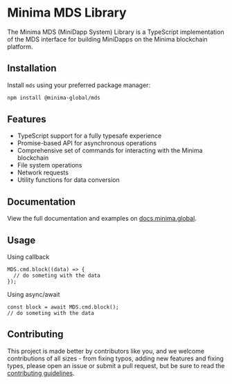 # Minima MDS Library

The Minima MDS (MiniDapp System) Library is a TypeScript implementation of the MDS interface for building MiniDapps on the Minima blockchain platform.

## Installation

Install `mds` using your preferred package manager:

```bash
npm install @minima-global/mds
```

## Features

- TypeScript support for a fully typesafe experience
- Promise-based API for asynchronous operations
- Comprehensive set of commands for interacting with the Minima blockchain
- File system operations
- Network requests
- Utility functions for data conversion

## Documentation

View the full documentation and examples on [docs.minima.global](https://docs.minima.global/docs/development).

## Usage

Using callback

```tsx
MDS.cmd.block((data) => {
  // do someting with the data
});
```

Using async/await

```tsx
const block = await MDS.cmd.block();
// do someting with the data
```

## Contributing

This project is made better by contributors like you, and we welcome contributions of all sizes - from fixing typos, adding new features and fixing types, please open an issue or submit a pull request, but be sure to read the [contributing guidelines](https://github.com/minima-global/dev-tools/blob/main/CONTRIBUTING.md).
